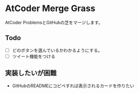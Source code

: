 # AtCoder Merge Grass

AtCoder ProblemsとGitHubの芝をマージします。

## Todo

- [ ] どのボタンを選んでいるかわかるようにする。
- [ ] ツイート機能をつける

## 実装したいが困難

- GitHubのREADMEにコピペすれば表示されるカードを作りたい